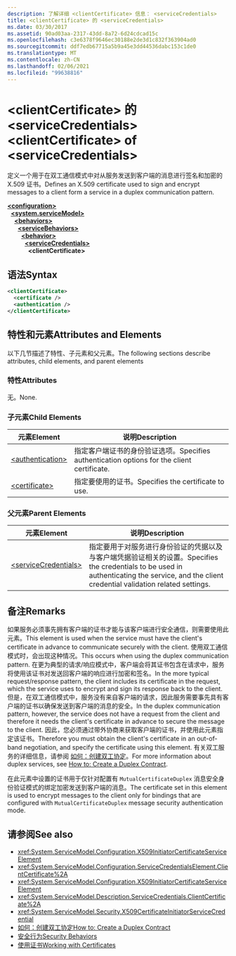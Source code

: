 ```yaml
---
description: 了解详细 <clientCertificate> 信息： <serviceCredentials>
title: <clientCertificate> 的 <serviceCredentials>
ms.date: 03/30/2017
ms.assetid: 90ad03aa-2317-43dd-8a72-6d24cdcad15c
ms.openlocfilehash: c3e6378f9646ec30188e2de3d1c832f363904ad0
ms.sourcegitcommit: ddf7edb67715a5b9a45e3dd44536dabc153c1de0
ms.translationtype: MT
ms.contentlocale: zh-CN
ms.lasthandoff: 02/06/2021
ms.locfileid: "99638816"
---
```

# <a name="clientcertificate-of-servicecredentials"></a><span data-ttu-id="945f9-103">\<clientCertificate> 的 \<serviceCredentials></span><span class="sxs-lookup"><span data-stu-id="945f9-103">\<clientCertificate> of \<serviceCredentials></span></span>

<span data-ttu-id="945f9-104">定义一个用于在双工通信模式中对从服务发送到客户端的消息进行签名和加密的 X.509 证书。</span><span class="sxs-lookup"><span data-stu-id="945f9-104">Defines an X.509 certificate used to sign and encrypt messages to a client form a service in a duplex communication pattern.</span></span>  
  
[**\<configuration>**](../configuration-element.md)\
&nbsp;&nbsp;[**\<system.serviceModel>**](system-servicemodel.md)\
&nbsp;&nbsp;&nbsp;&nbsp;[**\<behaviors>**](behaviors.md)\
&nbsp;&nbsp;&nbsp;&nbsp;&nbsp;&nbsp;[**\<serviceBehaviors>**](servicebehaviors.md)\
&nbsp;&nbsp;&nbsp;&nbsp;&nbsp;&nbsp;&nbsp;&nbsp;[**\<behavior>**](behavior-of-servicebehaviors.md)\
&nbsp;&nbsp;&nbsp;&nbsp;&nbsp;&nbsp;&nbsp;&nbsp;&nbsp;&nbsp;[**\<serviceCredentials>**](servicecredentials.md)\
&nbsp;&nbsp;&nbsp;&nbsp;&nbsp;&nbsp;&nbsp;&nbsp;&nbsp;&nbsp;&nbsp;&nbsp;**\<clientCertificate>**  
  
## <a name="syntax"></a><span data-ttu-id="945f9-105">语法</span><span class="sxs-lookup"><span data-stu-id="945f9-105">Syntax</span></span>  
  
```xml  
<clientCertificate>
  <certificate />
  <authentication />
</clientCertificate>
```  
  
## <a name="attributes-and-elements"></a><span data-ttu-id="945f9-106">特性和元素</span><span class="sxs-lookup"><span data-stu-id="945f9-106">Attributes and Elements</span></span>  

 <span data-ttu-id="945f9-107">以下几节描述了特性、子元素和父元素。</span><span class="sxs-lookup"><span data-stu-id="945f9-107">The following sections describe attributes, child elements, and parent elements</span></span>  
  
### <a name="attributes"></a><span data-ttu-id="945f9-108">特性</span><span class="sxs-lookup"><span data-stu-id="945f9-108">Attributes</span></span>  

 <span data-ttu-id="945f9-109">无。</span><span class="sxs-lookup"><span data-stu-id="945f9-109">None.</span></span>  
  
### <a name="child-elements"></a><span data-ttu-id="945f9-110">子元素</span><span class="sxs-lookup"><span data-stu-id="945f9-110">Child Elements</span></span>  
  
|<span data-ttu-id="945f9-111">元素</span><span class="sxs-lookup"><span data-stu-id="945f9-111">Element</span></span>|<span data-ttu-id="945f9-112">说明</span><span class="sxs-lookup"><span data-stu-id="945f9-112">Description</span></span>|  
|-------------|-----------------|  
|[\<authentication>](authentication-of-clientcertificate-element.md)|<span data-ttu-id="945f9-113">指定客户端证书的身份验证选项。</span><span class="sxs-lookup"><span data-stu-id="945f9-113">Specifies authentication options for the client certificate.</span></span>|  
|[\<certificate>](certificate-of-clientcertificate-element.md)|<span data-ttu-id="945f9-114">指定要使用的证书。</span><span class="sxs-lookup"><span data-stu-id="945f9-114">Specifies the certificate to use.</span></span>|  
  
### <a name="parent-elements"></a><span data-ttu-id="945f9-115">父元素</span><span class="sxs-lookup"><span data-stu-id="945f9-115">Parent Elements</span></span>  
  
|<span data-ttu-id="945f9-116">元素</span><span class="sxs-lookup"><span data-stu-id="945f9-116">Element</span></span>|<span data-ttu-id="945f9-117">说明</span><span class="sxs-lookup"><span data-stu-id="945f9-117">Description</span></span>|  
|-------------|-----------------|  
|[\<serviceCredentials>](servicecredentials.md)|<span data-ttu-id="945f9-118">指定要用于对服务进行身份验证的凭据以及与客户端凭据验证相关的设置。</span><span class="sxs-lookup"><span data-stu-id="945f9-118">Specifies the credentials to be used in authenticating the service, and the client credential validation related settings.</span></span>|  
  
## <a name="remarks"></a><span data-ttu-id="945f9-119">备注</span><span class="sxs-lookup"><span data-stu-id="945f9-119">Remarks</span></span>  

 <span data-ttu-id="945f9-120">如果服务必须事先拥有客户端的证书才能与该客户端进行安全通信，则需要使用此元素。</span><span class="sxs-lookup"><span data-stu-id="945f9-120">This element is used when the service must have the client's certificate in advance to communicate securely with the client.</span></span> <span data-ttu-id="945f9-121">使用双工通信模式时，会出现这种情况。</span><span class="sxs-lookup"><span data-stu-id="945f9-121">This occurs when using the duplex communication pattern.</span></span> <span data-ttu-id="945f9-122">在更为典型的请求/响应模式中，客户端会将其证书包含在请求中，服务将使用该证书对发送回客户端的响应进行加密和签名。</span><span class="sxs-lookup"><span data-stu-id="945f9-122">In the more typical request/response pattern, the client includes its certificate in the request, which the service uses to encrypt and sign its response back to the client.</span></span> <span data-ttu-id="945f9-123">但是，在双工通信模式中，服务没有来自客户端的请求，因此服务需要事先具有客户端的证书以确保发送到客户端的消息的安全。</span><span class="sxs-lookup"><span data-stu-id="945f9-123">In the duplex communication pattern, however, the service does not have a request from the client and therefore it needs the client's certificate in advance to secure the message to the client.</span></span> <span data-ttu-id="945f9-124">因此，您必须通过带外协商来获取客户端的证书，并使用此元素指定该证书。</span><span class="sxs-lookup"><span data-stu-id="945f9-124">Therefore you must obtain the client's certificate in an out-of-band negotiation, and specify the certificate using this element.</span></span> <span data-ttu-id="945f9-125">有关双工服务的详细信息，请参阅 [如何：创建双工协定](../../../wcf/feature-details/how-to-create-a-duplex-contract.md)。</span><span class="sxs-lookup"><span data-stu-id="945f9-125">For more information about duplex services, see [How to: Create a Duplex Contract](../../../wcf/feature-details/how-to-create-a-duplex-contract.md).</span></span>  
  
 <span data-ttu-id="945f9-126">在此元素中设置的证书用于仅针对配置有 `MutualCertificateDuplex` 消息安全身份验证模式的绑定加密发送到客户端的消息。</span><span class="sxs-lookup"><span data-stu-id="945f9-126">The certificate set in this element is used to encrypt messages to the client only for bindings that are configured with `MutualCertificateDuplex` message security authentication mode.</span></span>  
  
## <a name="see-also"></a><span data-ttu-id="945f9-127">请参阅</span><span class="sxs-lookup"><span data-stu-id="945f9-127">See also</span></span>

- <xref:System.ServiceModel.Configuration.X509InitiatorCertificateServiceElement>
- <xref:System.ServiceModel.Configuration.ServiceCredentialsElement.ClientCertificate%2A>
- <xref:System.ServiceModel.Configuration.X509InitiatorCertificateServiceElement>
- <xref:System.ServiceModel.Description.ServiceCredentials.ClientCertificate%2A>
- <xref:System.ServiceModel.Security.X509CertificateInitiatorServiceCredential>
- [<span data-ttu-id="945f9-128">如何：创建双工协定</span><span class="sxs-lookup"><span data-stu-id="945f9-128">How to: Create a Duplex Contract</span></span>](../../../wcf/feature-details/how-to-create-a-duplex-contract.md)
- [<span data-ttu-id="945f9-129">安全行为</span><span class="sxs-lookup"><span data-stu-id="945f9-129">Security Behaviors</span></span>](../../../wcf/feature-details/security-behaviors-in-wcf.md)
- [<span data-ttu-id="945f9-130">使用证书</span><span class="sxs-lookup"><span data-stu-id="945f9-130">Working with Certificates</span></span>](../../../wcf/feature-details/working-with-certificates.md)
